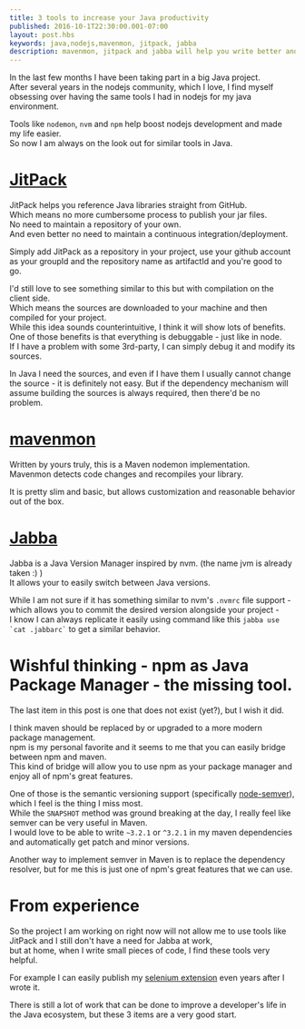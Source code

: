 ```yaml
---
title: 3 tools to increase your Java productivity 
published: 2016-10-1T22:30:00.001-07:00
layout: post.hbs
keywords: java,nodejs,mavenmon, jitpack, jabba
description: mavenmon, jitpack and jabba will help you write better and faster java code 
---
```



In the last few months I have been taking part in a big Java project.    
After several years in the nodejs community, which I love, I find myself obsessing over 
having the same tools I had in nodejs for my java environment.
 
Tools like `nodemon`, `nvm` and `npm` help boost nodejs development and made my life easier.      
So now I am always on the look out for similar tools in Java.    

# [JitPack](https://jitpack.io/) 

JitPack helps you reference Java libraries straight from GitHub.   
Which means no more cumbersome process to publish your jar files.    
No need to maintain a repository of your own.    
And even better no need to maintain a continuous integration/deployment.    

Simply add JitPack as a repository in your project, use your github account as your groupId and the repository name as artifactId and you're good to go.
        
I'd still love to see something similar to this but with compilation on the client side.   
Which means the sources are downloaded to your machine and then compiled for your project.      
While this idea sounds counterintuitive, I think it will show lots of benefits.    
One of those benefits is that everything is debuggable - just like in node.    
If I have a problem with some 3rd-party, I can simply debug it and modify its sources.  

In Java I need the sources, and even if I have them I usually cannot change the source - it is definitely not easy. 
But if the dependency mechanism will assume building the sources is always required, then there'd be no problem. 

# [mavenmon](https://github.com/coder-on-deck/mavenmon) 

Written by yours truly, this is a Maven nodemon implementation.    
Mavenmon detects code changes and recompiles your library.   

It is pretty slim and basic, but allows customization and reasonable behavior out of the box.     

# [Jabba](https://github.com/shyiko/jabba)

Jabba is a Java Version Manager inspired by nvm. (the name jvm is already taken :) )     
It allows your to easily switch between Java versions.    
  
While I am not sure if it has something similar to nvm's `.nvmrc` file support - which allows you to commit the desired version alongside your project -      
I know I can always replicate it easily using command like this `` jabba use `cat .jabbarc` `` to get a similar behavior. 


# Wishful thinking - npm as Java Package Manager - the missing tool. 

The last item in this post is one that does not exist (yet?), but I wish it did.    

I think maven should be replaced by or upgraded to a more modern package management.   
npm is my personal favorite and it seems to me that you can easily bridge between npm and maven.    
This kind of bridge will allow you to use npm as your package manager and enjoy all of npm's great features. 

One of those is the semantic versioning support (specifically [node-semver](https://github.com/npm/node-semver)), which I feel is the thing I miss most.   
While the `SNAPSHOT` method was ground breaking at the day, I really feel like semver can be very useful in Maven.    
I would love to be able to write `~3.2.1` or `^3.2.1` in my maven dependencies and automatically get patch and minor versions.     

Another way to implement semver in Maven is to replace the dependency resolver, but for me this is just one of npm's great features that we can use.    
 
 
# From experience
 
So the project I am working on right now will not allow me to use tools like JitPack and I still don't have a need for Jabba at work,   
but at home, when I write small pieces of code, I find these tools very helpful.    

For example I can easily publish my [selenium extension](https://github.com/GuyMograbi/mograblog-selenium-extension) even years after I wrote it.   
 
There is still a lot of work that can be done to improve a developer's life in the Java ecosystem, but these 3 items are a very good start.   

